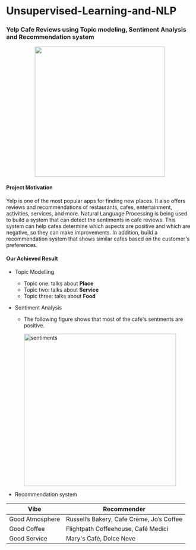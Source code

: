 # Unsupervised-Learning-and-NLP
### Yelp Cafe Reviews using Topic modeling, Sentiment Analysis and Recommendation system
<p align="center">
  <img width="350" src="https://atlasinternetmarketing.com/wp-content/uploads/2016/12/Yelp_Logo_02.jpg">
</p>


#### Project Motivation
Yelp is one of the most popular apps for finding new places. It also offers reviews and recommendations of restaurants, cafes, entertainment, activities, services, and more. Natural Language Processing is being used to build a system that can detect the sentiments in cafe reviews. This system can help cafes determine which aspects are positive and which are negative, so they can make improvements. In addition, build a recommendation system that shows similar cafes based on the customer's preferences.

#### Our Achieved Result

- Topic Modelling
  - Topic one: talks about <strong> Place </strong>
  - Topic two: talks about <strong> Service </strong>
  - Topic three: talks about <strong> Food </strong>

- Sentiment Analysis
  - The following figure shows that most of the cafe's sentments are positive.

    <img width="409" alt="sentiments" src="https://user-images.githubusercontent.com/89170923/146039234-00557dc8-c964-4d75-b6f9-0dc84895daf4.png">



- Recommendation system

| Vibe | Recommender |
| --- | --- |
| Good Atmosphere | Russell’s Bakery, Cafe Crème, Jo’s Coffee |
| Good Coffee | Flightpath Coffeehouse, Café Medici |
| Good Service | Mary's Café, Dolce Neve |
